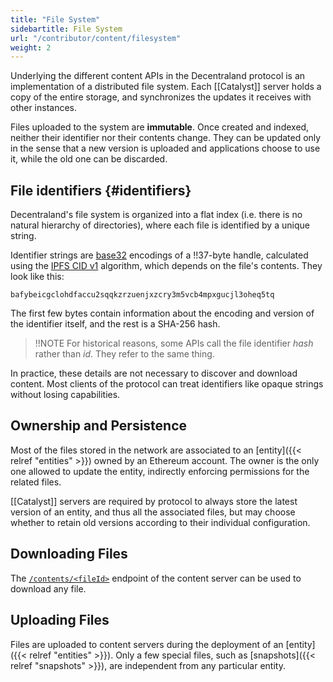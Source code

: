 ```yaml
---
title: "File System"
sidebartitle: File System
url: "/contributor/content/filesystem"
weight: 2
---
```


Underlying the different content APIs in the Decentraland protocol is an implementation of a distributed file system. Each [[Catalyst]] server holds a copy of the entire storage, and synchronizes the updates it receives with other instances.

Files uploaded to the system are **immutable**. Once created and indexed, neither their identifier
nor their contents change. They can be updated only in the sense that a new version is uploaded and
applications choose to use it, while the old one can be discarded.

## File identifiers {#identifiers}

Decentraland's file system is organized into a flat index (i.e. there is no natural hierarchy
of directories), where each file is identified by a unique string.

Identifier strings are [base32](https://en.wikipedia.org/wiki/Base32) encodings of a !!37-byte handle, calculated using the [IPFS CID v1](https://docs.ipfs.tech/concepts/content-addressing/) algorithm, which depends on the file's contents. They look like this:

```
bafybeicgclohdfaccu2sqqkzrzuenjxzcry3m5vcb4mpxgucjl3oheq5tq
```

The first few bytes contain information about the encoding and version of the identifier itself, and the rest is a SHA-256 hash.

> !!NOTE
> For historical reasons, some APIs call the file identifier _hash_ rather than _id_. They refer to the same thing.

In practice, these details are not necessary to discover and download content. Most clients of the protocol can treat identifiers like opaque strings without losing capabilities.

## Ownership and Persistence

Most of the files stored in the network are associated to an [entity]({{< relref "entities" >}}) owned by an Ethereum account. The owner is the only one allowed to update the entity, indirectly enforcing permissions for the related files.

[[Catalyst]] servers are required by protocol to always store the latest version of an entity, and thus all the associated files, but may choose whether to retain old versions according to their individual configuration.

## Downloading Files

The [`/contents/<fileId>`](https://decentraland.github.io/catalyst-api-specs/#tag/Content-Server/operation/getContentFile) endpoint of the content server can be used to download any file.

## Uploading Files

Files are uploaded to content servers during the deployment of an [entity]({{< relref "entities" >}}). Only a few special files, such as [snapshots]({{< relref "snapshots" >}}), are independent from any particular entity.